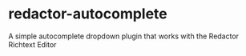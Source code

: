 # redactor-autocomplete
A simple autocomplete dropdown plugin that works with the Redactor Richtext Editor
